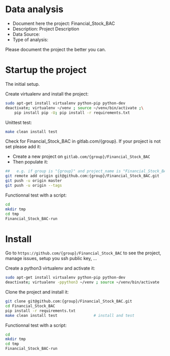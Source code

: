 # Data analysis
- Document here the project: Financial_Stock_BAC
- Description: Project Description
- Data Source:
- Type of analysis:

Please document the project the better you can.

# Startup the project

The initial setup.

Create virtualenv and install the project:
```bash
sudo apt-get install virtualenv python-pip python-dev
deactivate; virtualenv ~/venv ; source ~/venv/bin/activate ;\
    pip install pip -U; pip install -r requirements.txt
```

Unittest test:
```bash
make clean install test
```

Check for Financial_Stock_BAC in gitlab.com/{group}.
If your project is not set please add it:

- Create a new project on `gitlab.com/{group}/Financial_Stock_BAC`
- Then populate it:

```bash
##   e.g. if group is "{group}" and project_name is "Financial_Stock_BAC"
git remote add origin git@github.com:{group}/Financial_Stock_BAC.git
git push -u origin master
git push -u origin --tags
```

Functionnal test with a script:

```bash
cd
mkdir tmp
cd tmp
Financial_Stock_BAC-run
```

# Install

Go to `https://github.com/{group}/Financial_Stock_BAC` to see the project, manage issues,
setup you ssh public key, ...

Create a python3 virtualenv and activate it:

```bash
sudo apt-get install virtualenv python-pip python-dev
deactivate; virtualenv -ppython3 ~/venv ; source ~/venv/bin/activate
```

Clone the project and install it:

```bash
git clone git@github.com:{group}/Financial_Stock_BAC.git
cd Financial_Stock_BAC
pip install -r requirements.txt
make clean install test                # install and test
```
Functionnal test with a script:

```bash
cd
mkdir tmp
cd tmp
Financial_Stock_BAC-run
```
